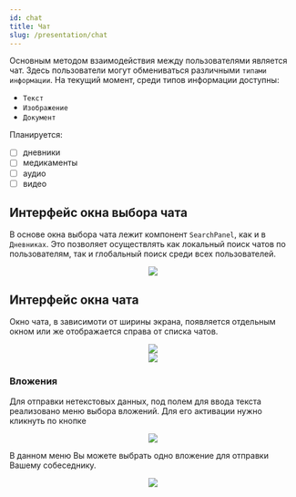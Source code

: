 ```yaml
---
id: chat
title: Чат
slug: /presentation/chat
---
```


Основным методом взаимодействия между пользователями является чат. Здесь пользователи могут обмениваться различными `типами информации`. 
На текущий момент, среди типов информации доступны: 
- `Текст`
- `Изображение`
- `Документ`

Планируется:
- [ ] дневники
- [ ] медикаменты
- [ ] аудио
- [ ] видео

## Интерфейс окна выбора чата

В основе окна выбора чата лежит компонент `SearchPanel`, как и в `Дневниках`. Это позволяет осуществлять как локальный поиск чатов по пользователям, так и глобальный поиск среди всех пользователей. 

<div align="center"><img type="imgscreen" src="/wellness_doc/img/presentation/chat/chatList.png"/></div>

## Интерфейс окна чата

Окно чата, в зависимоти от ширины экрана, появляется отдельным окном или же отображается справа от списка чатов.


<div align="center" display="flex">
    <div>
        <img type="imgscreen" src="/wellness_doc/img/presentation/chat/chatSmall.png"/>
    </div>
    <div>
        <img type="imgscreen" src="/wellness_doc/img/presentation/chat/chat.png"/>
    </div>
</div>

### Вложения

Для отправки нетекстовых данных, под полем для ввода текста реализовано меню выбора вложений. Для его активации нужно кликнуть по кнопке <i class="fa fa-puzzle-piece d"></i>

<div align="center"><img type="imgscreen" src="/wellness_doc/img/presentation/chat/assets.png"/></div>

В данном меню Вы можете выбрать одно вложение для отправки Вашему собеседнику.

<div align="center"><img type="imgscreen" src="/wellness_doc/img/presentation/chat/asset.png"/></div>



